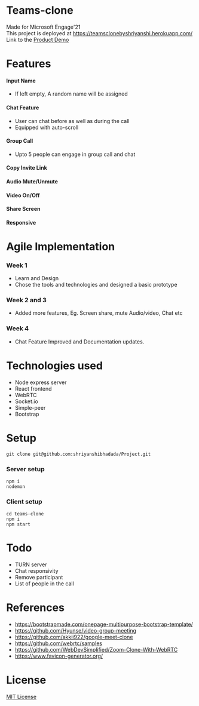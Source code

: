 # Teams-clone
Made for Microsoft Engage'21 \
This project is deployed at https://teamsclonebyshriyanshi.herokuapp.com/ \
Link to the [Product Demo](https://drive.google.com/file/d/1jagvUjupJ_huRA-VtS2uBg2tIy1ELuHj/view?usp=sharing)

# Features
#### Input Name
* If left empty, A random name will be assigned
#### Chat Feature
* User can chat before as well as during the call
* Equipped with auto-scroll
#### Group Call
* Upto 5 people can engage in group call and chat
#### Copy Invite Link
#### Audio Mute/Unmute
#### Video On/Off
#### Share Screen
#### Responsive

# Agile Implementation
### Week 1
* Learn and Design
* Chose the tools and technologies and designed a basic prototype
### Week 2 and 3
* Added more features, Eg. Screen share, mute Audio/video, Chat etc
### Week 4
* Chat Feature Improved and Documentation updates.

# Technologies used
* Node express server
* React frontend
* WebRTC
* Socket.io
* Simple-peer
* Bootstrap

# Setup
`git clone git@github.com:shriyanshibhadada/Project.git`
### Server setup
`npm i`\
`nodemon`

### Client setup
`cd teams-clone`\
`npm i`\
`npm start`

# Todo
* TURN server
* Chat responsivity
* Remove participant
* List of people in the call

# References
* https://bootstrapmade.com/onepage-multipurpose-bootstrap-template/
* https://github.com/Hyunse/video-group-meeting
* https://github.com/akkii922/google-meet-clone
* https://github.com/webrtc/samples
* https://github.com/WebDevSimplified/Zoom-Clone-With-WebRTC
* https://www.favicon-generator.org/

# License
[MIT License](https://github.com/shriyanshibhadada/Project/blob/master/LICENSE)
